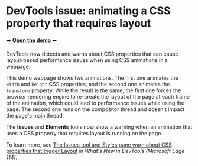 # DevTools issue: animating a CSS property that requires layout

➡️ **[Open the demo](https://microsoftedge.github.io/Demos/devtools-animated-property-issue/)** ⬅️

DevTools now detects and warns about CSS properties that can cause layout-based performance issues when using CSS animations in a webpage.

This demo webpage shows two animations. The first one animates the `width` and `height` CSS properties, and the second one animates the `transform` property. While the result is the same, the first one forces the browser rendering engine to re-create the layout of the page at each frame of the animation, which could lead to performance issues while using the page. The second one runs on the compositor thread and doesn't impact the page's main thread.

The **Issues** and **Elements** tools now show a warning when an animation that uses a CSS property that requires layout is running on the page.

To learn more, see [The Issues tool and Styles pane warn about CSS properties that trigger Layout](https://learn.microsoft.com/microsoft-edge/devtools/whats-new/2023/06/devtools-114#the-issues-tool-and-styles-pane-warn-about-css-properties-that-trigger-layout) in _What's New in DevTools (Microsoft Edge 114)_.
